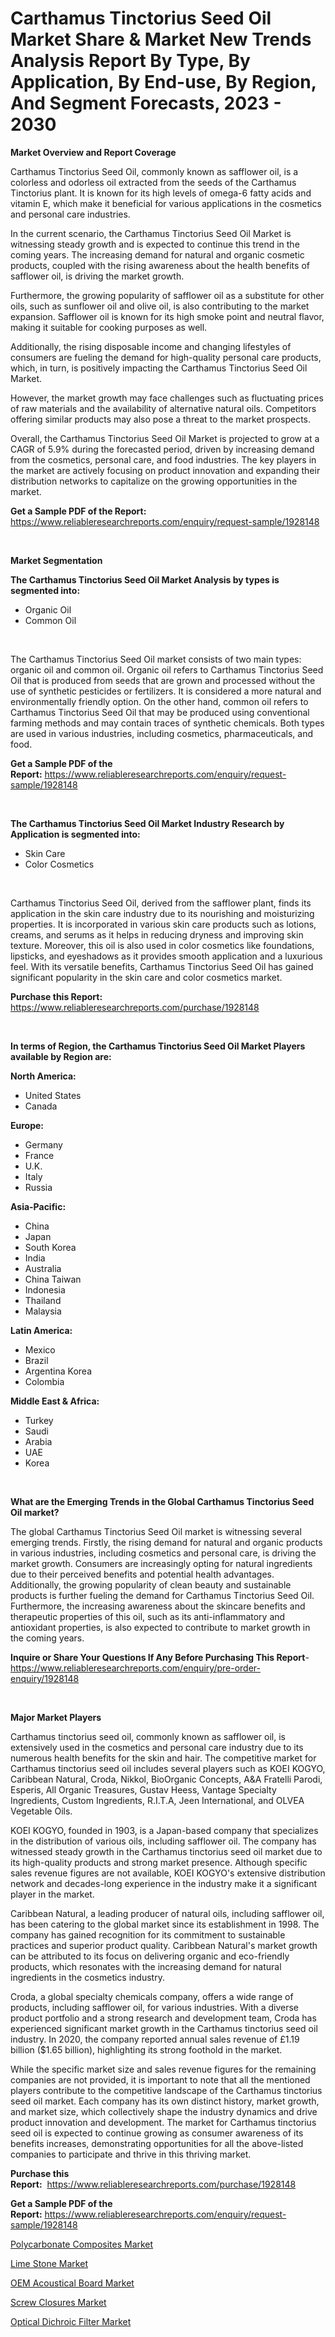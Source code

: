 <p><h1>Carthamus Tinctorius Seed Oil Market Share & Market New Trends Analysis Report By Type, By Application, By End-use, By Region, And Segment Forecasts, 2023 - 2030</h1></p><p><strong>Market Overview and Report Coverage</strong></p>
<p><p>Carthamus Tinctorius Seed Oil, commonly known as safflower oil, is a colorless and odorless oil extracted from the seeds of the Carthamus Tinctorius plant. It is known for its high levels of omega-6 fatty acids and vitamin E, which make it beneficial for various applications in the cosmetics and personal care industries.</p><p>In the current scenario, the Carthamus Tinctorius Seed Oil Market is witnessing steady growth and is expected to continue this trend in the coming years. The increasing demand for natural and organic cosmetic products, coupled with the rising awareness about the health benefits of safflower oil, is driving the market growth.</p><p>Furthermore, the growing popularity of safflower oil as a substitute for other oils, such as sunflower oil and olive oil, is also contributing to the market expansion. Safflower oil is known for its high smoke point and neutral flavor, making it suitable for cooking purposes as well.</p><p>Additionally, the rising disposable income and changing lifestyles of consumers are fueling the demand for high-quality personal care products, which, in turn, is positively impacting the Carthamus Tinctorius Seed Oil Market.</p><p>However, the market growth may face challenges such as fluctuating prices of raw materials and the availability of alternative natural oils. Competitors offering similar products may also pose a threat to the market prospects.</p><p>Overall, the Carthamus Tinctorius Seed Oil Market is projected to grow at a CAGR of 5.9% during the forecasted period, driven by increasing demand from the cosmetics, personal care, and food industries. The key players in the market are actively focusing on product innovation and expanding their distribution networks to capitalize on the growing opportunities in the market.</p></p>
<p><strong>Get a Sample PDF of the Report:</strong> <a href="https://www.reliableresearchreports.com/enquiry/request-sample/1928148">https://www.reliableresearchreports.com/enquiry/request-sample/1928148</a></p>
<p>&nbsp;</p>
<p><strong>Market Segmentation</strong></p>
<p><strong>The Carthamus Tinctorius Seed Oil Market Analysis by types is segmented into:</strong></p>
<p><ul><li>Organic Oil</li><li>Common Oil</li></ul></p>
<p>&nbsp;</p>
<p><p>The Carthamus Tinctorius Seed Oil market consists of two main types: organic oil and common oil. Organic oil refers to Carthamus Tinctorius Seed Oil that is produced from seeds that are grown and processed without the use of synthetic pesticides or fertilizers. It is considered a more natural and environmentally friendly option. On the other hand, common oil refers to Carthamus Tinctorius Seed Oil that may be produced using conventional farming methods and may contain traces of synthetic chemicals. Both types are used in various industries, including cosmetics, pharmaceuticals, and food.</p></p>
<p><strong>Get a Sample PDF of the Report:</strong>&nbsp;<a href="https://www.reliableresearchreports.com/enquiry/request-sample/1928148">https://www.reliableresearchreports.com/enquiry/request-sample/1928148</a></p>
<p>&nbsp;</p>
<p><strong>The Carthamus Tinctorius Seed Oil Market Industry Research by Application is segmented into:</strong></p>
<p><ul><li>Skin Care</li><li>Color Cosmetics</li></ul></p>
<p>&nbsp;</p>
<p><p>Carthamus Tinctorius Seed Oil, derived from the safflower plant, finds its application in the skin care industry due to its nourishing and moisturizing properties. It is incorporated in various skin care products such as lotions, creams, and serums as it helps in reducing dryness and improving skin texture. Moreover, this oil is also used in color cosmetics like foundations, lipsticks, and eyeshadows as it provides smooth application and a luxurious feel. With its versatile benefits, Carthamus Tinctorius Seed Oil has gained significant popularity in the skin care and color cosmetics market.</p></p>
<p><strong>Purchase this Report:</strong>&nbsp; <a href="https://www.reliableresearchreports.com/purchase/1928148">https://www.reliableresearchreports.com/purchase/1928148</a></p>
<p>&nbsp;</p>
<p><strong>In terms of Region, the Carthamus Tinctorius Seed Oil Market Players available by Region are:</strong></p>
<p>
    <p> <strong> North America: </strong>
        <ul>
            <li>United States</li>
            <li>Canada</li>
        </ul>
        </p> 
    <p> <strong> Europe: </strong>
        <ul>
            <li>Germany</li>
            <li>France</li>
            <li>U.K.</li>
            <li>Italy</li>
            <li>Russia</li>
        </ul>
        </p> 
    <p> <strong> Asia-Pacific: </strong>
        <ul>
            <li>China</li>
            <li>Japan</li>
            <li>South Korea</li>
            <li>India</li>
            <li>Australia</li>
            <li>China Taiwan</li>
            <li>Indonesia</li>
            <li>Thailand</li>
            <li>Malaysia</li>
        </ul>
        </p> 
    <p> <strong> Latin America: </strong>
        <ul>
            <li>Mexico</li>
            <li>Brazil</li>
            <li>Argentina Korea</li>
            <li>Colombia</li>
        </ul>
        </p> 
    <p> <strong> Middle East & Africa: </strong>
        <ul>
            <li>Turkey</li>
            <li>Saudi</li>
            <li>Arabia</li>
            <li>UAE</li>
            <li>Korea</li>
        </ul>
    </p>
    </p>
<p>&nbsp;</p>
<p><strong>What are the Emerging Trends in the Global Carthamus Tinctorius Seed Oil market?</strong></p>
<p><p>The global Carthamus Tinctorius Seed Oil market is witnessing several emerging trends. Firstly, the rising demand for natural and organic products in various industries, including cosmetics and personal care, is driving the market growth. Consumers are increasingly opting for natural ingredients due to their perceived benefits and potential health advantages. Additionally, the growing popularity of clean beauty and sustainable products is further fueling the demand for Carthamus Tinctorius Seed Oil. Furthermore, the increasing awareness about the skincare benefits and therapeutic properties of this oil, such as its anti-inflammatory and antioxidant properties, is also expected to contribute to market growth in the coming years.</p></p>
<p><strong>Inquire or Share Your Questions If Any Before Purchasing This Report</strong>- <a href="https://www.reliableresearchreports.com/enquiry/pre-order-enquiry/1928148">https://www.reliableresearchreports.com/enquiry/pre-order-enquiry/1928148</a></p>
<p>&nbsp;</p>
<p><strong>Major Market Players</strong></p>
<p><p>Carthamus tinctorius seed oil, commonly known as safflower oil, is extensively used in the cosmetics and personal care industry due to its numerous health benefits for the skin and hair. The competitive market for Carthamus tinctorius seed oil includes several players such as KOEI KOGYO, Caribbean Natural, Croda, Nikkol, BioOrganic Concepts, A&A Fratelli Parodi, Esperis, All Organic Treasures, Gustav Heess, Vantage Specialty Ingredients, Custom Ingredients, R.I.T.A, Jeen International, and OLVEA Vegetable Oils.</p><p>KOEI KOGYO, founded in 1903, is a Japan-based company that specializes in the distribution of various oils, including safflower oil. The company has witnessed steady growth in the Carthamus tinctorius seed oil market due to its high-quality products and strong market presence. Although specific sales revenue figures are not available, KOEI KOGYO's extensive distribution network and decades-long experience in the industry make it a significant player in the market.</p><p>Caribbean Natural, a leading producer of natural oils, including safflower oil, has been catering to the global market since its establishment in 1998. The company has gained recognition for its commitment to sustainable practices and superior product quality. Caribbean Natural's market growth can be attributed to its focus on delivering organic and eco-friendly products, which resonates with the increasing demand for natural ingredients in the cosmetics industry.</p><p>Croda, a global specialty chemicals company, offers a wide range of products, including safflower oil, for various industries. With a diverse product portfolio and a strong research and development team, Croda has experienced significant market growth in the Carthamus tinctorius seed oil industry. In 2020, the company reported annual sales revenue of £1.19 billion ($1.65 billion), highlighting its strong foothold in the market.</p><p>While the specific market size and sales revenue figures for the remaining companies are not provided, it is important to note that all the mentioned players contribute to the competitive landscape of the Carthamus tinctorius seed oil market. Each company has its own distinct history, market growth, and market size, which collectively shape the industry dynamics and drive product innovation and development. The market for Carthamus tinctorius seed oil is expected to continue growing as consumer awareness of its benefits increases, demonstrating opportunities for all the above-listed companies to participate and thrive in this thriving market.</p></p>
<p><strong>Purchase this Report:</strong>&nbsp;&nbsp;<a href="https://www.reliableresearchreports.com/purchase/1928148">https://www.reliableresearchreports.com/purchase/1928148</a></p>
<p></p>
<p><strong>Get a Sample PDF of the Report:</strong>&nbsp;<a href="https://www.reliableresearchreports.com/enquiry/request-sample/1928148">https://www.reliableresearchreports.com/enquiry/request-sample/1928148</a></p>
<p><p><a href="https://medium.com/@ryansai15420/polycarbonate-composites-nbsp-market-focuses-on-market-share-size-and-projected-forecast-till-2030-32ee8c5733f9">Polycarbonate Composites Market</a></p><p><a href="https://medium.com/@taraktanay7654/lime-stone-market-competitive-analysis-market-trends-and-forecast-to-2030-98831e9bac9c">Lime Stone Market</a></p><p><a href="https://github.com/WillieWoodard/Market-Research-Report-List-1/blob/main/oem-acoustical-board-market.md">OEM Acoustical Board Market</a></p><p><a href="https://www.linkedin.com/pulse/screw-closures-market-research-report-unlocks-analysis-financial-hjrlc/">Screw Closures Market</a></p><p><a href="https://github.com/BryceTownsendr/Market-Research-Report-List-1/blob/main/optical-dichroic-filter-market.md">Optical Dichroic Filter Market</a></p></p>